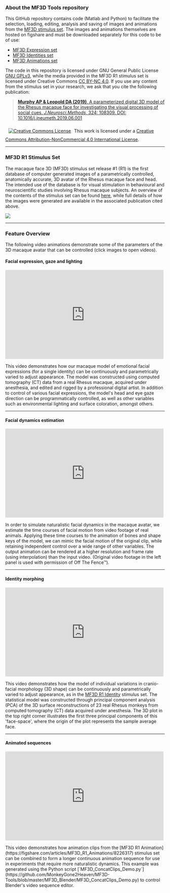 ### About the MF3D Tools repository
This GitHub repository contains code (Matlab and Python) to facilitate the selection, loading, editing, analysis and saving of images and animations from the [MF3D stimulus set](https://figshare.com/projects/MF3D_Release_1_A_visual_stimulus_set_of_parametrically_controlled_CGI_macaque_faces_for_research/64544). The images and animations themselves are hosted on figshare and must be downloaded separately for this code to be of use:
* [MF3D Expression set](https://doi.org/10.6084/m9.figshare.8226029)
* [MF3D Identities set](https://doi.org/10.6084/m9.figshare.8226311)
* [MF3D Animations set](https://doi.org/10.6084/m9.figshare.8226317)

The code in this repository is licensed under GNU General Public License [GNU GPLv3](https://choosealicense.com/licenses/gpl-3.0/#), while the media provided in the MF3D R1 stimulus set is licensed under Creative Commons [CC BY-NC 4.0](http://creativecommons.org/licenses/by-nc/4.0/).
If you use any content from the stimulus set in your research, we ask that you cite the following publication:

> [**Murphy AP & Leopold DA (2019)**. A parameterized digital 3D model of the Rhesus macaque face for investigating the visual processing of social cues. _J.Neurosci.Methods_, 324: 108309. DOI: 10.1016/j.jneumeth.2019.06.001](https://doi.org/10.1016/j.jneumeth.2019.06.001)

<a rel="license" href="http://creativecommons.org/licenses/by-nc/4.0/"><img alt="Creative Commons License" style="vertical-align:left;margin:10px" src="https://i.creativecommons.org/l/by-nc/4.0/88x31.png" /></a>This work is licensed under a <a rel="license" href="http://creativecommons.org/licenses/by-nc/4.0/">Creative Commons Attribution-NonCommercial 4.0 International License</a>.

---

### MF3D R1 Stimulus Set

The macaque face 3D (MF3D) stimulus set release #1 (R1) is the first database of computer generated images of a parametrically controlled, anatomically accurate, 3D avatar of the Rhesus macaque face and head. The intended use of the database is for visual stimulation in behavioural and neuroscientific studies involving Rhesus macaque subjects. An overview of the contents of the stimulus set can be found [here](https://github.com/MonkeyGone2Heaven/MF3D/wiki/MF3D-Release-%231), while full details of how the images were generated are available in the associated publication cited above. 

![](https://user-images.githubusercontent.com/7523776/58911022-ef7b2000-86e4-11e9-8a6a-ef9a44206a4e.png)

---

### Feature Overview

The following video animations demonstrate some of the parameters of the 3D macaque avatar that can be controlled (click images to open videos).

#### **Facial expression, gaze and lighting**<br>

<iframe class="float-left" src="https://player.vimeo.com/video/326460055?color=ff9933&byline=0&portrait=0" width="500" height="281" frameborder="0" allow="autoplay; fullscreen" allowfullscreen></iframe>

This video demonstrates how our macaque model of emotional facial expressions (for a single identity) can be continuously and parametrically varied to adjust appearance. The model was constructed using computed tomography (CT) data from a real Rhesus macaque, acquired under anesthesia, and edited and rigged by a professional digital artist. In addition to control of various facial expressions, the model's head and eye gaze direction can be programmatically controlled, as well as other variables such as environmental lighting and surface coloration, amongst others.<br>

---

#### **Facial dynamics estimation**<br>

<iframe class="float-left" src="https://player.vimeo.com/video/329805226?color=ff9933&byline=0&portrait=0" width="500" height="281" frameborder="0" allow="autoplay; fullscreen" allowfullscreen></iframe>

In order to simulate naturalistic facial dynamics in the macaque avatar, we estimate the time courses of facial motion from video footage of real animals. Applying these time courses to the animation of bones and shape keys of the model, we can mimic the facial motion of the original clip, while retaining independent control over a wide range of other variables. The output animation can be rendered at a higher resolution and frame rate (using interpolation) than the input video. (Original video footage in the left panel is used with permission of Off The Fence™).<br>

---

#### **Identity morphing**<br>

<iframe class="float-left" src="https://player.vimeo.com/video/323447440?loop=1&color=ff9933&byline=0&portrait=0" width="500" height="281" frameborder="0" allow="autoplay; fullscreen" allowfullscreen></iframe>

This video demonstrates how the model of individual variations in cranio-facial morphology (3D shape) can be continuously and parametrically varied to adjust appearance, as in the [MF3D R1 Identity](https://doi.org/10.6084/m9.figshare.8226311) stimulus set. The statistical model was constructed through principal component analysis (PCA) of the 3D surface reconstructions of 23 real Rhesus monkeys from computed tomography (CT) data acquired under anesthesia. The 3D plot in the top right corner illustrates the first three principal components of this 'face-space', where the origin of the plot represents the sample average face.

---

#### **Animated sequences**<br>

<iframe class="float-left" src="https://player.vimeo.com/video/394782616?color=ff9933&byline=0&portrait=0" width="500" height="281" frameborder="0" style="text-align:left" allow="autoplay; fullscreen" allowfullscreen></iframe>
<p>This video demonstrates how animation clips from the [MF3D R1 Animation](https://figshare.com/articles/MF3D_R1_Animations/8226317) stimulus set can be combined to form a longer continuous animation sequence for use in experiments that require more naturalistic dynamics. This example was generated using the Python script [`MF3D_ConcatClips_Demo.py`](https://github.com/MonkeyGone2Heaven/MF3D-Tools/blob/master/MF3D_Blender/MF3D_ConcatClips_Demo.py) to control Blender's video sequence editor.</p>
<div class="clear"></div> 










